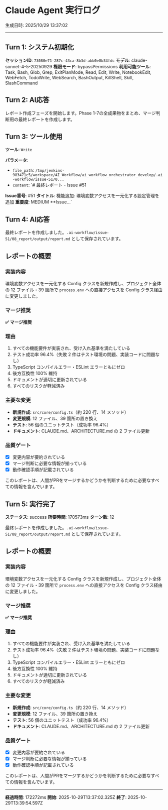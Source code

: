 # Claude Agent 実行ログ

生成日時: 2025/10/29 13:37:02

---

## Turn 1: システム初期化

**セッションID**: `73080e71-287c-43ca-8b3d-abb0e8b34fdc`
**モデル**: claude-sonnet-4-5-20250929
**権限モード**: bypassPermissions
**利用可能ツール**: Task, Bash, Glob, Grep, ExitPlanMode, Read, Edit, Write, NotebookEdit, WebFetch, TodoWrite, WebSearch, BashOutput, KillShell, Skill, SlashCommand

## Turn 2: AI応答

レポート作成フェーズを開始します。Phase 1-7の全成果物をまとめ、マージ判断用の最終レポートを作成します。

## Turn 3: ツール使用

**ツール**: `Write`

**パラメータ**:
- `file_path`: `/tmp/jenkins-983471c5/workspace/AI_Workflow/ai_workflow_orchestrator_develop/.ai-workflow/issue-51/0...`
- `content`: `# 最終レポート - Issue #51

**Issue番号**: #51
**タイトル**: 機能追加: 環境変数アクセスを一元化する設定管理を追加
**重要度**: MEDIUM
**Issue...`

## Turn 4: AI応答

最終レポートを作成しました。`.ai-workflow/issue-51/08_report/output/report.md` として保存されています。

## レポートの概要

### 実装内容
環境変数アクセスを一元化する Config クラスを新規作成し、プロジェクト全体の 12 ファイル・39 箇所で `process.env` への直接アクセスを Config クラス経由に変更しました。

### マージ推奨
**✅ マージ推奨**

### 理由
1. すべての機能要件が実装され、受け入れ基準を満たしている
2. テスト成功率 96.4%（失敗 2 件はテスト環境の問題、実装コードに問題なし）
3. TypeScript コンパイルエラー・ESLint エラーともにゼロ
4. 後方互換性 100% 維持
5. ドキュメントが適切に更新されている
6. すべてのリスクが軽減済み

### 主要な変更
- **新規作成**: `src/core/config.ts`（約 220 行、14 メソッド）
- **変更規模**: 12 ファイル、39 箇所の置き換え
- **テスト**: 56 個のユニットテスト（成功率 96.4%）
- **ドキュメント**: CLAUDE.md、ARCHITECTURE.md の 2 ファイル更新

### 品質ゲート
- [x] 変更内容が要約されている
- [x] マージ判断に必要な情報が揃っている
- [x] 動作確認手順が記載されている

このレポートは、人間がPRをマージするかどうかを判断するために必要なすべての情報を含んでいます。

## Turn 5: 実行完了

**ステータス**: success
**所要時間**: 170573ms
**ターン数**: 12

最終レポートを作成しました。`.ai-workflow/issue-51/08_report/output/report.md` として保存されています。

## レポートの概要

### 実装内容
環境変数アクセスを一元化する Config クラスを新規作成し、プロジェクト全体の 12 ファイル・39 箇所で `process.env` への直接アクセスを Config クラス経由に変更しました。

### マージ推奨
**✅ マージ推奨**

### 理由
1. すべての機能要件が実装され、受け入れ基準を満たしている
2. テスト成功率 96.4%（失敗 2 件はテスト環境の問題、実装コードに問題なし）
3. TypeScript コンパイルエラー・ESLint エラーともにゼロ
4. 後方互換性 100% 維持
5. ドキュメントが適切に更新されている
6. すべてのリスクが軽減済み

### 主要な変更
- **新規作成**: `src/core/config.ts`（約 220 行、14 メソッド）
- **変更規模**: 12 ファイル、39 箇所の置き換え
- **テスト**: 56 個のユニットテスト（成功率 96.4%）
- **ドキュメント**: CLAUDE.md、ARCHITECTURE.md の 2 ファイル更新

### 品質ゲート
- [x] 変更内容が要約されている
- [x] マージ判断に必要な情報が揃っている
- [x] 動作確認手順が記載されている

このレポートは、人間がPRをマージするかどうかを判断するために必要なすべての情報を含んでいます。


---

**経過時間**: 172272ms
**開始**: 2025-10-29T13:37:02.325Z
**終了**: 2025-10-29T13:39:54.597Z